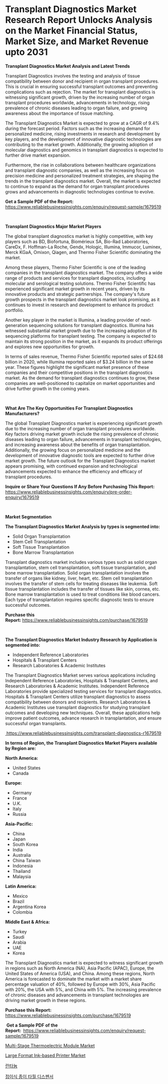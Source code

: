 <p><h1>Transplant Diagnostics Market Research Report Unlocks Analysis on the Market Financial Status, Market Size, and Market Revenue upto 2031</h1></p><p><strong>Transplant Diagnostics Market Analysis and Latest Trends</strong></p>
<p><p>Transplant Diagnostics involves the testing and analysis of tissue compatibility between donor and recipient in organ transplant procedures. This is crucial in ensuring successful transplant outcomes and preventing complications such as rejection. The market for transplant diagnostics is witnessing significant growth, driven by the increasing number of organ transplant procedures worldwide, advancements in technology, rising prevalence of chronic diseases leading to organ failure, and growing awareness about the importance of tissue matching.</p><p>The Transplant Diagnostics Market is expected to grow at a CAGR of 9.4% during the forecast period. Factors such as the increasing demand for personalized medicine, rising investments in research and development by key players, and the development of innovative diagnostic technologies are contributing to the market growth. Additionally, the growing adoption of molecular diagnostics and genomics in transplant diagnostics is expected to further drive market expansion.</p><p>Furthermore, the rise in collaborations between healthcare organizations and transplant diagnostic companies, as well as the increasing focus on precision medicine and personalized treatment strategies, are shaping the trends in the transplant diagnostics market. Overall, the market is expected to continue to expand as the demand for organ transplant procedures grows and advancements in diagnostic technologies continue to evolve.</p></p>
<p><strong>Get a Sample PDF of the Report:&nbsp;</strong> <a href="https://www.reliablebusinessinsights.com/enquiry/request-sample/1679519">https://www.reliablebusinessinsights.com/enquiry/request-sample/1679519</a></p>
<p>&nbsp;</p>
<p><strong>Transplant Diagnostics Major Market Players</strong></p>
<p><p>The global transplant diagnostics market is highly competitive, with key players such as BD, Biofortuna, Biomérieux SA, Bio-Rad Laboratories, CareDx, F. Hoffman-La Roche, Gendx, Hologic, Illumina, Immucor, Luminex, Merck KGaA, Omixon, Qiagen, and Thermo Fisher Scientific dominating the market.</p><p>Among these players, Thermo Fisher Scientific is one of the leading companies in the transplant diagnostics market. The company offers a wide range of products and services for transplant diagnostics, including molecular and serological testing solutions. Thermo Fisher Scientific has experienced significant market growth in recent years, driven by its innovative products and strategic partnerships. The company's future growth prospects in the transplant diagnostics market look promising, as it continues to invest in research and development to enhance its product portfolio.</p><p>Another key player in the market is Illumina, a leading provider of next-generation sequencing solutions for transplant diagnostics. Illumina has witnessed substantial market growth due to the increasing adoption of its sequencing platforms for transplant testing. The company is expected to maintain its strong position in the market, as it expands its product offerings and explores new opportunities for growth.</p><p>In terms of sales revenue, Thermo Fisher Scientific reported sales of $24.68 billion in 2020, while Illumina reported sales of $3.24 billion in the same year. These figures highlight the significant market presence of these companies and their competitive positions in the transplant diagnostics market. As the demand for transplant diagnostics continues to grow, these companies are well-positioned to capitalize on market opportunities and drive further growth in the coming years.</p></p>
<p>&nbsp;</p>
<p><strong>What Are The Key Opportunities For Transplant Diagnostics Manufacturers?</strong></p>
<p><p>The global Transplant Diagnostics market is experiencing significant growth due to the increasing number of organ transplant procedures worldwide. Key factors driving market growth include the rising prevalence of chronic diseases leading to organ failure, advancements in transplant technologies, and increasing awareness about the benefits of organ transplantation. Additionally, the growing focus on personalized medicine and the development of innovative diagnostic tools are expected to further drive market growth. The future outlook for the Transplant Diagnostics market appears promising, with continued expansion and technological advancements expected to enhance the efficiency and efficacy of transplant procedures.</p></p>
<p><strong>Inquire or Share Your Questions If Any Before Purchasing This Report:</strong> <a href="https://www.reliablebusinessinsights.com/enquiry/pre-order-enquiry/1679519">https://www.reliablebusinessinsights.com/enquiry/pre-order-enquiry/1679519</a></p>
<p>&nbsp;</p>
<p><strong>Market Segmentation</strong></p>
<p><strong>The Transplant Diagnostics Market Analysis by types is segmented into:</strong></p>
<p><ul><li>Solid Organ Transplantation</li><li>Stem Cell Transplantation</li><li>Soft Tissue Transplantation</li><li>Bone Marrow Transplantation</li></ul></p>
<p><p>Transplant diagnostics market includes various types such as solid organ transplantation, stem cell transplantation, soft tissue transplantation, and bone marrow transplantation. Solid organ transplantation involves the transfer of organs like kidney, liver, heart, etc. Stem cell transplantation involves the transfer of stem cells for treating diseases like leukemia. Soft tissue transplantation includes the transfer of tissues like skin, cornea, etc. Bone marrow transplantation is used to treat conditions like blood cancers. Each type of transplantation requires specific diagnostic tests to ensure successful outcomes.</p></p>
<p><strong>Purchase this Report:&nbsp;</strong><a href="https://www.reliablebusinessinsights.com/purchase/1679519">https://www.reliablebusinessinsights.com/purchase/1679519</a></p>
<p>&nbsp;</p>
<p><strong>The Transplant Diagnostics Market Industry Research by Application is segmented into:</strong></p>
<p><ul><li>Independent Reference Laboratories</li><li>Hospitals & Transplant Centers</li><li>Research Laboratories & Academic Institutes</li></ul></p>
<p><p>The Transplant Diagnostics Market serves various applications including Independent Reference Laboratories, Hospitals & Transplant Centers, and Research Laboratories & Academic Institutes. Independent Reference Laboratories provide specialized testing services for transplant diagnostics. Hospitals & Transplant Centers utilize transplant diagnostics to assess compatibility between donors and recipients. Research Laboratories & Academic Institutes use transplant diagnostics for studying transplant outcomes and developing new techniques. Overall, these applications help improve patient outcomes, advance research in transplantation, and ensure successful organ transplants.</p></p>
<p><a href="https://www.reliablebusinessinsights.com/transplant-diagnostics-r1679519">&nbsp;https://www.reliablebusinessinsights.com/transplant-diagnostics-r1679519</a></p>
<p><strong>In terms of Region, the Transplant Diagnostics Market Players available by Region are:</strong></p>
<p>
    <p> <strong> North America: </strong>
        <ul>
            <li>United States</li>
            <li>Canada</li>
        </ul>
        </p> 
    <p> <strong> Europe: </strong>
        <ul>
            <li>Germany</li>
            <li>France</li>
            <li>U.K.</li>
            <li>Italy</li>
            <li>Russia</li>
        </ul>
        </p> 
    <p> <strong> Asia-Pacific: </strong>
        <ul>
            <li>China</li>
            <li>Japan</li>
            <li>South Korea</li>
            <li>India</li>
            <li>Australia</li>
            <li>China Taiwan</li>
            <li>Indonesia</li>
            <li>Thailand</li>
            <li>Malaysia</li>
        </ul>
        </p> 
    <p> <strong> Latin America: </strong>
        <ul>
            <li>Mexico</li>
            <li>Brazil</li>
            <li>Argentina Korea</li>
            <li>Colombia</li>
        </ul>
        </p> 
    <p> <strong> Middle East & Africa: </strong>
        <ul>
            <li>Turkey</li>
            <li>Saudi</li>
            <li>Arabia</li>
            <li>UAE</li>
            <li>Korea</li>
        </ul>
    </p>
    </p>
<p><p>The Transplant Diagnostics market is expected to witness significant growth in regions such as North America (NA), Asia Pacific (APAC), Europe, the United States of America (USA), and China. Among these regions, North America is forecasted to dominate the market with a market share percentage valuation of 40%, followed by Europe with 30%, Asia Pacific with 20%, the USA with 5%, and China with 5%. The increasing prevalence of chronic diseases and advancements in transplant technologies are driving market growth in these regions.</p></p>
<p><strong>Purchase this Report: </strong><a href="https://www.reliablebusinessinsights.com/purchase/1679519">https://www.reliablebusinessinsights.com/purchase/1679519</a></p>
<p>&nbsp;<strong>Get a Sample PDF of the Report:&nbsp;&nbsp;</strong><a href="https://www.reliablebusinessinsights.com/enquiry/request-sample/1679519">https://www.reliablebusinessinsights.com/enquiry/request-sample/1679519</a></p>
<p><strong></strong></p>
<p><p><a href="https://github.com/Glendatilghmankmgz0rbhwpy/Market-Research-Report-List-3/blob/main/multi-stage-thermoelectric-module-market.md">Multi-Stage Thermoelectric Module Market</a></p><p><a href="https://github.com/dx0328/Market-Research-Report-List-3/blob/main/large-format-ink-based-printer-market.md">Large Format Ink-based Printer Market</a></p><p><a href="https://github.com/xvz497517413/Market-Research-Report-List-2/blob/main/3311281180586.md">란타늄</a></p><p><a href="https://github.com/vskv4779xr1/Market-Research-Report-List-2/blob/main/7596088180587.md">접이식 종이 타월 디스펜서</a></p></p>
